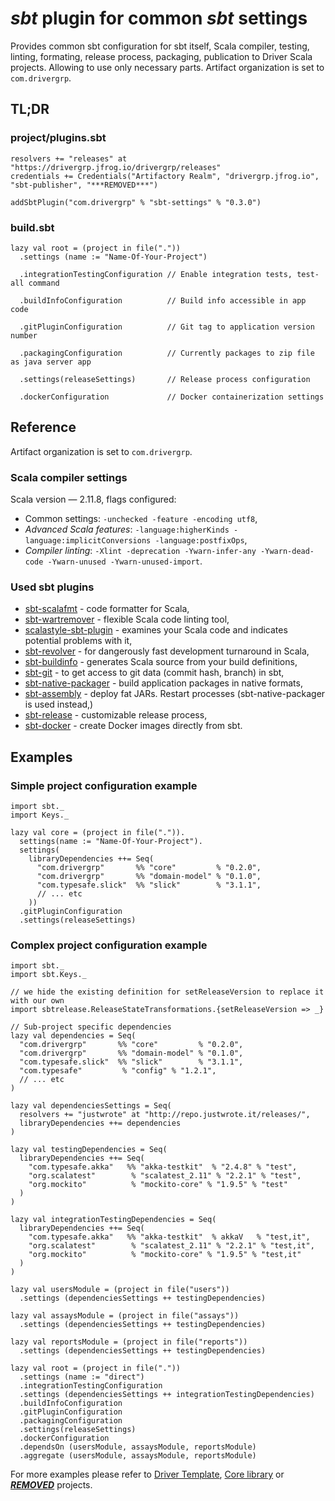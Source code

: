# _sbt_ plugin for common _sbt_ settings
Provides common sbt configuration for sbt itself, Scala compiler, testing, linting, formating, release process, packaging, publication to Driver Scala projects. Allowing to use only necessary parts. Artifact organization is set to `com.drivergrp`.

## TL;DR

### project/plugins.sbt

    resolvers += "releases" at "https://drivergrp.jfrog.io/drivergrp/releases"
    credentials += Credentials("Artifactory Realm", "drivergrp.jfrog.io", "sbt-publisher", "***REMOVED***")

    addSbtPlugin("com.drivergrp" % "sbt-settings" % "0.3.0")

### build.sbt

    lazy val root = (project in file("."))
      .settings (name := "Name-Of-Your-Project")

      .integrationTestingConfiguration // Enable integration tests, test-all command

      .buildInfoConfiguration          // Build info accessible in app code

      .gitPluginConfiguration          // Git tag to application version number

      .packagingConfiguration          // Currently packages to zip file as java server app

      .settings(releaseSettings)       // Release process configuration

      .dockerConfiguration             // Docker containerization settings

## Reference

Artifact organization is set to `com.drivergrp`.

### Scala compiler settings
Scala version — 2.11.8, flags configured:

 - Common settings: `-unchecked -feature -encoding utf8`,
 - _Advanced Scala features_: `-language:higherKinds -language:implicitConversions -language:postfixOps`,
 - _Compiler linting_: `-Xlint -deprecation -Ywarn-infer-any -Ywarn-dead-code -Ywarn-unused -Ywarn-unused-import`.

### Used sbt plugins

 - [sbt-scalafmt](https://olafurpg.github.io/scalafmt/) - code formatter for Scala,
 - [sbt-wartremover](https://github.com/puffnfresh/wartremover) - flexible Scala code linting tool,
 - [scalastyle-sbt-plugin](https://github.com/scalastyle) - examines your Scala code and indicates potential problems with it,
 - [sbt-revolver](https://github.com/spray/sbt-revolver) - for dangerously fast development turnaround in Scala,
 - [sbt-buildinfo](https://github.com/sbt/sbt-buildinfo) - generates Scala source from your build definitions,
 - [sbt-git](https://github.com/sbt/sbt-git) - to get access to git data (commit hash, branch) in sbt,
 - [sbt-native-packager](https://github.com/sbt/sbt-native-packager) - build application packages in native formats,
 - [sbt-assembly](https://github.com/sbt/sbt-assembly) - deploy fat JARs. Restart processes (sbt-native-packager is used instead,)
 - [sbt-release](https://github.com/sbt/sbt-release) - customizable release process,
 - [sbt-docker](https://github.com/marcuslonnberg/sbt-docker) - create Docker images directly from sbt.

## Examples

### Simple project configuration example

    import sbt._
    import Keys._

    lazy val core = (project in file(".")).
      settings(name := "Name-Of-Your-Project").
      settings(
        libraryDependencies ++= Seq(
          "com.drivergrp"       %% "core"         % "0.2.0",
          "com.drivergrp"       %% "domain-model" % "0.1.0",
          "com.typesafe.slick"  %% "slick"        % "3.1.1",
          // ... etc
        ))
      .gitPluginConfiguration
      .settings(releaseSettings)


### Complex project configuration example

    import sbt._
    import sbt.Keys._

    // we hide the existing definition for setReleaseVersion to replace it with our own
    import sbtrelease.ReleaseStateTransformations.{setReleaseVersion => _}

    // Sub-project specific dependencies
    lazy val dependencies = Seq(
      "com.drivergrp"       %% "core"         % "0.2.0",
      "com.drivergrp"       %% "domain-model" % "0.1.0",
      "com.typesafe.slick"  %% "slick"        % "3.1.1",
      "com.typesafe"         % "config" % "1.2.1",
      // ... etc
    )

    lazy val dependenciesSettings = Seq(
      resolvers += "justwrote" at "http://repo.justwrote.it/releases/",
      libraryDependencies ++= dependencies
    )

    lazy val testingDependencies = Seq(
      libraryDependencies ++= Seq(
        "com.typesafe.akka"   %% "akka-testkit"  % "2.4.8" % "test",
        "org.scalatest"        % "scalatest_2.11" % "2.2.1" % "test",
        "org.mockito"          % "mockito-core" % "1.9.5" % "test"
      )
    )

    lazy val integrationTestingDependencies = Seq(
      libraryDependencies ++= Seq(
        "com.typesafe.akka"   %% "akka-testkit"  % akkaV   % "test,it",
        "org.scalatest"        % "scalatest_2.11" % "2.2.1" % "test,it",
        "org.mockito"          % "mockito-core" % "1.9.5" % "test,it"
      )
    )

    lazy val usersModule = (project in file("users"))
      .settings (dependenciesSettings ++ testingDependencies)

    lazy val assaysModule = (project in file("assays"))
      .settings (dependenciesSettings ++ testingDependencies)

    lazy val reportsModule = (project in file("reports"))
      .settings (dependenciesSettings ++ testingDependencies)

    lazy val root = (project in file("."))
      .settings (name := "direct")
      .integrationTestingConfiguration
      .settings (dependenciesSettings ++ integrationTestingDependencies)
      .buildInfoConfiguration
      .gitPluginConfiguration
      .packagingConfiguration
      .settings(releaseSettings)
      .dockerConfiguration
      .dependsOn (usersModule, assaysModule, reportsModule)
      .aggregate (usersModule, assaysModule, reportsModule)

For more examples please refer to [Driver Template](https://github.com/drivergroup/***REMOVED***), [Core library](https://github.com/drivergroup/***REMOVED***) or [***REMOVED***](https://github.com/drivergroup/***REMOVED***) projects.